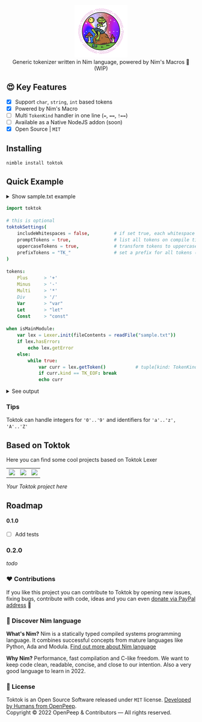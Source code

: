 <p align="center">
    <img src=".github/logo.png" width="140px"><br>
    Generic tokenizer written in Nim language, powered by Nim's Macros 👑 (WIP)
</p>

## 😍 Key Features
- [x] Support `char`, `string`, `int` based tokens
- [x] Powered by Nim's Macro
- [ ] Multi `TokenKind` handler in one line (`=`, `==`, `!==`)
- [ ] Available as a Native NodeJS addon (soon)
- [x] Open Source | `MIT`

## Installing
```bash
nimble install toktok
```

## Quick Example

<details>
    <summary>Show sample.txt example</summary>

```
const hello = 1 + 1
```

</details>

```nim
import toktok

# this is optional
toktokSettings(
    includeWhitespaces = false,         # if set true, each whitespace is tokenized as TK_WS
    promptTokens = true,                # list all tokens on compile time
    uppercaseTokens = true,             # transform tokens to uppercase, for example `Plus` > `TK_PLUS`
    prefixTokens = "TK_"                # set a prefix for all tokens (default `TK_`)
)

tokens:
    Plus      > '+'
    Minus     > '-'
    Multi     > '*'
    Div       > '/'
    Var       > "var"
    Let       > "let"
    Const     > "const"

when isMainModule:
    var lex = Lexer.init(fileContents = readFile("sample.txt"))
    if lex.hasError:
        echo lex.getError
    else:
        while true:
            var curr = lex.getToken()           # tuple[kind: TokenKind, value: string, wsno, col, line: int]
            if curr.kind == TK_EOF: break
            echo curr
```

<details>
    <summary>See output</summary>

```nim
(kind: TK_CONST, value: "const", wsno: 0, col: 0, line: 1)
(kind: TK_IDENTIFIER, value: "hello", wsno: 0, col: 0, line: 1)
(kind: TK_INTEGER, value: "1", wsno: 0, col: 0, line: 1)
(kind: TK_PLUS, value: "+", wsno: 0, col: 0, line: 1)
(kind: TK_INTEGER, value: "1", wsno: 0, col: 0, line: 1)
```

</details>

### Tips
Toktok can handle integers for `'0'..'9'` and identifiers for `'a'..'z', 'A'..'Z'`


## Based on Toktok
Here you can find some cool projects based on Toktok Lexer

| | | |
| ---- | ---- | ---- |
| <a href="https://github.com/openpeep/tim"><img src="https://raw.githubusercontent.com/openpeep/tim/main/.github/tim.png" width="115px"></a> | <a href="https://github.com/psypac/psypac"><img src="https://raw.githubusercontent.com/psypac/psypac/main/.github/psypac.png" width="115px"></a> | <a href="https://github.com/openpeep/parrot"><img src="https://raw.githubusercontent.com/openpeep/parrot/main/.github/parrot-logo.png" width="115px"></a> |

_Your Toktok project here_

## Roadmap

#### 0.1.0
- [ ] Add tests

### 0.2.0
_todo_

### ❤ Contributions
If you like this project you can contribute to Toktok by opening new issues, fixing bugs, contribute with code, ideas and you can even [donate via PayPal address](https://www.paypal.com/donate/?hosted_button_id=RJK3ZTDWPL55C) 🥰

### 👑 Discover Nim language
<strong>What's Nim?</strong> Nim is a statically typed compiled systems programming language. It combines successful concepts from mature languages like Python, Ada and Modula. [Find out more about Nim language](https://nim-lang.org/)

<strong>Why Nim?</strong> Performance, fast compilation and C-like freedom. We want to keep code clean, readable, concise, and close to our intention. Also a very good language to learn in 2022.

### 🎩 License
Toktok is an Open Source Software released under `MIT` license. [Developed by Humans from OpenPeep](https://github.com/openpeep).<br>
Copyright &copy; 2022 OpenPeep & Contributors &mdash; All rights reserved.
